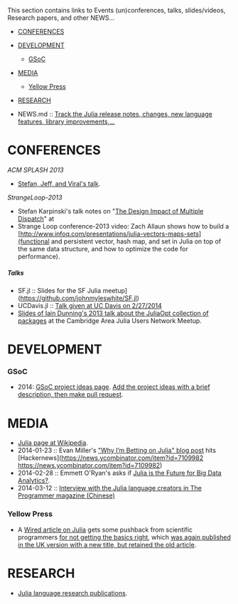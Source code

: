 This section contains links to Events (un)conferences, talks, slides/videos, Research papers, and other NEWS...

* [CONFERENCES](#conferences)
* [DEVELOPMENT](#development)
   * [GSoC](#gsoc)
* [MEDIA](#media)
   * [Yellow Press](#yellow-press)
* [RESEARCH](#research)



* NEWS.md :: [Track the Julia release notes, changes, new language features, library improvements,...](https://github.com/JuliaLang/julia/blob/master/NEWS.md)

# CONFERENCES
*ACM SPLASH 2013*
* [Stefan, Jeff, and Viral's talk](https://github.com/ViralBShah/julia-presentations/tree/master/SPLASH-2013).

*StrangeLoop-2013*
* Stefan Karpinski's talk notes on "[The Design Impact of Multiple Dispatch](http://nbviewer.ipython.org/b8fe9dbb36c1427b9f22)" at 
* Strange Loop conference-2013 video: Zach Allaun shows how to build a [http://www.infoq.com/presentations/julia-vectors-maps-sets](functional and persistent vector, hash map, and set in Julia on top of the same data structure, and how to optimize the code for performance). 

##### Talks
* SF.jl :: Slides for the SF Julia meetup](https://github.com/johnmyleswhite/SF.jl)
* UCDavis.jl :: [Talk given at UC Davis on 2/27/2014](https://github.com/johnmyleswhite/UCDavis.jl)
* [Slides of Iain Dunning's 2013 talk about the JuliaOpt collection of packages](https://docs.google.com/presentation/d/1FlHt245YxPXFwOHmxLYW1z5_QjdCYHVPjy5Zo12lx1I/edit?usp=sharing) at the Cambridge Area Julia Users Network Meetup.



# DEVELOPMENT
### GSoC
* 2014: [GSoC project ideas page](http://julialang.org/gsoc/2014/). [Add the project ideas with a brief description, then make pull request](https://github.com/JuliaLang/julialang.github.com/blob/master/gsoc/2014/index.md). 



# MEDIA
* [Julia page at Wikipedia](https://en.wikipedia.org/wiki/Julia_%28programming_language%29).
* 2014-01-23 :: Evan Miller's ["Why I’m Betting on Julia" blog post](http://www.evanmiller.org/why-im-betting-on-julia.html) hits [Hackernews](https://news.ycombinator.com/item?id=7109982 https://news.ycombinator.com/item?id=7109982)
* 2014-02-28 :: Emmett O'Ryan's asks if [Julia is the Future for Big Data Analytics?](http://news.dice.com/2014/02/28/julia-future-big-data-analytics/).
* 2014-03-12 :: [Interview with the Julia language creators in The Programmer magazine (Chinese)](http://www.csdn.net/article/2014-03-12/2818732)

### Yellow Press 
* A [Wired article on Julia](http://www.wired.com/wiredenterprise/2014/02/julia/) gets some pushback from scientific programmers [for not getting the basics right](http://scientopia.org/blogs/goodmath/2014/02/04/everyone-stop-implementing-programming-languages-right-now-its-been-solved/), which [was again published in the UK version with a new title, but retained the old article](http://www.wired.co.uk/news/archive/2014-02/04/julia).


# RESEARCH 
* [Julia language research publications](http://julialang.org/publications/).

